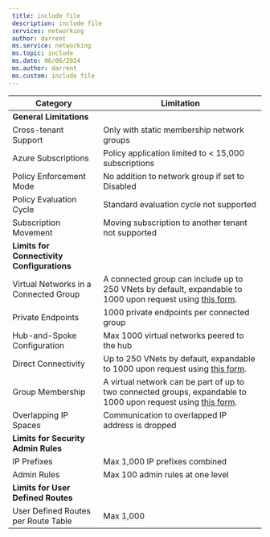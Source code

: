 ```yaml
---
 title: include file
 description: include file
 services: networking
 author: darrent
 ms.service: networking
 ms.topic: include
 ms.date: 06/06/2024
 ms.author: darrent
 ms.custom: include file
---
```


| Category | Limitation |
| --- | --- |
| **General Limitations** | |
| Cross-tenant Support | Only with static membership network groups |
| Azure Subscriptions | Policy application limited to < 15,000 subscriptions |
| Policy Enforcement Mode | No addition to network group if set to Disabled |
| Policy Evaluation Cycle | Standard evaluation cycle not supported |
| Subscription Movement | Moving subscription to another tenant not supported |
| **Limits for Connectivity Configurations** | |
| Virtual Networks in a Connected Group | A connected group can include up to 250 VNets by default, expandable to 1000 upon request using [this form](https://forms.office.com/r/xXxYrQt0NQ).|
| Private Endpoints | 1000 private endpoints per connected group |
| Hub-and-Spoke Configuration | Max 1000 virtual networks peered to the hub |
| Direct Connectivity | Up to 250 VNets by default, expandable to 1000 upon request using [this form](https://forms.office.com/r/xXxYrQt0NQ). |
| Group Membership | A virtual network can be part of up to two connected groups, expandable to 1000 upon request using [this form](https://forms.office.com/r/xXxYrQt0NQ). |
| Overlapping IP Spaces | Communication to overlapped IP address is dropped |
| **Limits for Security Admin Rules** | |
| IP Prefixes | Max 1,000 IP prefixes combined |
| Admin Rules | Max 100 admin rules at one level |
| **Limits for User Defined Routes** | |
| User Defined Routes per Route Table | Max 1,000 |
